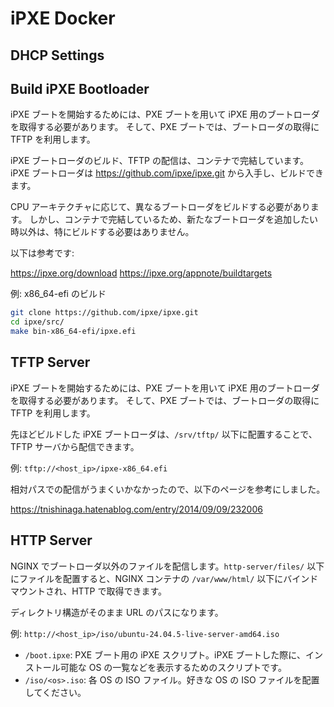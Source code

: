 # iPXE Docker

## DHCP Settings

## Build iPXE Bootloader

iPXE ブートを開始するためには、PXE ブートを用いて iPXE 用のブートローダを取得する必要があります。
そして、PXE ブートでは、ブートローダの取得に TFTP を利用します。

iPXE ブートローダのビルド、TFTP の配信は、コンテナで完結しています。
iPXE ブートローダは <https://github.com/ipxe/ipxe.git> から入手し、ビルドできます。

CPU アーキテクチャに応じて、異なるブートローダをビルドする必要があります。
しかし、コンテナで完結しているため、新たなブートローダを追加したい時以外は、特にビルドする必要はありません。

以下は参考です:

<https://ipxe.org/download>
<https://ipxe.org/appnote/buildtargets>

例: x86_64-efi のビルド

```bash
git clone https://github.com/ipxe/ipxe.git
cd ipxe/src/
make bin-x86_64-efi/ipxe.efi
```

## TFTP Server

iPXE ブートを開始するためには、PXE ブートを用いて iPXE 用のブートローダを取得する必要があります。
そして、PXE ブートでは、ブートローダの取得に TFTP を利用します。

先ほどビルドした iPXE ブートローダは、`/srv/tftp/` 以下に配置することで、TFTP サーバから配信できます。

例: `tftp://<host_ip>/ipxe-x86_64.efi`

相対パスでの配信がうまくいかなかったので、以下のページを参考にしました。

<https://tnishinaga.hatenablog.com/entry/2014/09/09/232006>

## HTTP Server

NGINX でブートローダ以外のファイルを配信します。`http-server/files/` 以下にファイルを配置すると、NGINX コンテナの `/var/www/html/` 以下にバインドマウントされ、HTTP で取得できます。

ディレクトリ構造がそのまま URL のパスになります。

例: `http://<host_ip>/iso/ubuntu-24.04.5-live-server-amd64.iso`

- `/boot.ipxe`: PXE ブート用の iPXE スクリプト。iPXE ブートした際に、インストール可能な OS の一覧などを表示するためのスクリプトです。
- `/iso/<os>.iso`: 各 OS の ISO ファイル。好きな OS の ISO ファイルを配置してください。

